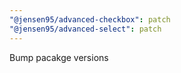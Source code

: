 ```yaml
---
"@jensen95/advanced-checkbox": patch
"@jensen95/advanced-select": patch
---
```


Bump pacakge versions

